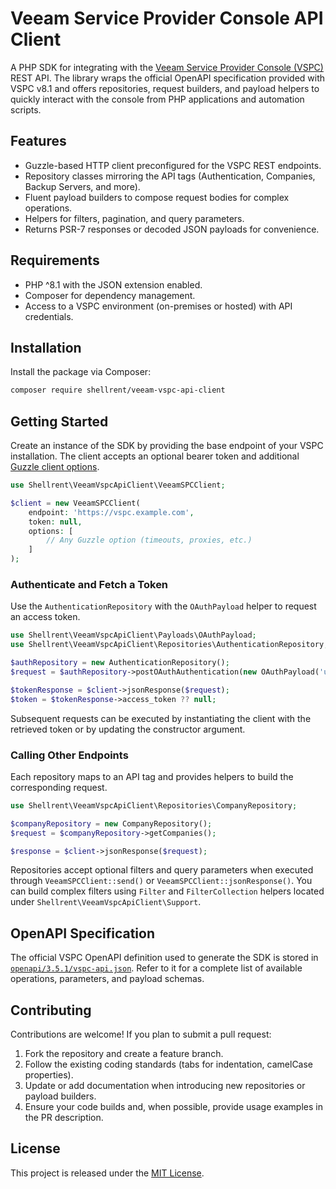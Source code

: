 # Veeam Service Provider Console API Client

A PHP SDK for integrating with the [Veeam Service Provider Console (VSPC)](https://www.veeam.com/service-provider-console.html) REST API. The library wraps the official OpenAPI specification provided with VSPC v8.1 and offers repositories, request builders, and payload helpers to quickly interact with the console from PHP applications and automation scripts.

## Features
- Guzzle-based HTTP client preconfigured for the VSPC REST endpoints.
- Repository classes mirroring the API tags (Authentication, Companies, Backup Servers, and more).
- Fluent payload builders to compose request bodies for complex operations.
- Helpers for filters, pagination, and query parameters.
- Returns PSR-7 responses or decoded JSON payloads for convenience.

## Requirements
- PHP ^8.1 with the JSON extension enabled.
- Composer for dependency management.
- Access to a VSPC environment (on-premises or hosted) with API credentials.

## Installation
Install the package via Composer:

```bash
composer require shellrent/veeam-vspc-api-client
```

## Getting Started
Create an instance of the SDK by providing the base endpoint of your VSPC installation. The client accepts an optional bearer token and additional [Guzzle client options](https://docs.guzzlephp.org/en/stable/request-options.html).

```php
use Shellrent\VeeamVspcApiClient\VeeamSPCClient;

$client = new VeeamSPCClient(
    endpoint: 'https://vspc.example.com',
    token: null,
    options: [
        // Any Guzzle option (timeouts, proxies, etc.)
    ]
);
```

### Authenticate and Fetch a Token
Use the `AuthenticationRepository` with the `OAuthPayload` helper to request an access token.

```php
use Shellrent\VeeamVspcApiClient\Payloads\OAuthPayload;
use Shellrent\VeeamVspcApiClient\Repositories\AuthenticationRepository;

$authRepository = new AuthenticationRepository();
$request = $authRepository->postOAuthAuthentication(new OAuthPayload('username', 'password'));

$tokenResponse = $client->jsonResponse($request);
$token = $tokenResponse->access_token ?? null;
```

Subsequent requests can be executed by instantiating the client with the retrieved token or by updating the constructor argument.

### Calling Other Endpoints
Each repository maps to an API tag and provides helpers to build the corresponding request.

```php
use Shellrent\VeeamVspcApiClient\Repositories\CompanyRepository;

$companyRepository = new CompanyRepository();
$request = $companyRepository->getCompanies();

$response = $client->jsonResponse($request);
```

Repositories accept optional filters and query parameters when executed through `VeeamSPCClient::send()` or `VeeamSPCClient::jsonResponse()`. You can build complex filters using `Filter` and `FilterCollection` helpers located under `Shellrent\VeeamVspcApiClient\Support`.

## OpenAPI Specification
The official VSPC OpenAPI definition used to generate the SDK is stored in [`openapi/3.5.1/vspc-api.json`](openapi/3.5.1/vspc-api.json). Refer to it for a complete list of available operations, parameters, and payload schemas.

## Contributing
Contributions are welcome! If you plan to submit a pull request:

1. Fork the repository and create a feature branch.
2. Follow the existing coding standards (tabs for indentation, camelCase properties).
3. Update or add documentation when introducing new repositories or payload builders.
4. Ensure your code builds and, when possible, provide usage examples in the PR description.

## License
This project is released under the [MIT License](LICENSE.md).
